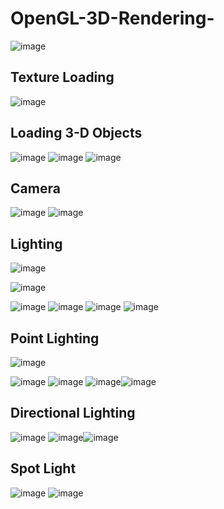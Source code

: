 # OpenGL-3D-Rendering-


![image](https://github.com/ThomasOli/OpenGL-3D-Rendering-/assets/51518411/dcbf94e6-8323-45f3-ac59-d7d955520334)

## Texture Loading
![image](https://github.com/ThomasOli/OpenGL-3D-Rendering-/assets/51518411/788b8765-4116-4332-babd-b587d3265a01)

## Loading 3-D Objects
![image](https://github.com/ThomasOli/OpenGL-3D-Rendering-/assets/51518411/c5fa3f60-68c7-4105-9d0a-0d63eab72481)
![image](https://github.com/ThomasOli/OpenGL-3D-Rendering-/assets/51518411/6fbe571b-1ac2-4ad3-bf37-d7bb3de83074)
![image](https://github.com/ThomasOli/OpenGL-3D-Rendering-/assets/51518411/8293cce4-becb-4104-b77d-e867c2166dbb)

## Camera 
![image](https://github.com/ThomasOli/OpenGL-3D-Rendering-/assets/51518411/2346bb7a-635c-4767-b663-6074c1cd088e)
![image](https://github.com/ThomasOli/OpenGL-3D-Rendering-/assets/51518411/83bcb3b5-f10f-4659-aa31-8228cc1e9c05)

## Lighting
![image](https://github.com/ThomasOli/OpenGL-3D-Rendering-/assets/51518411/53e093c8-86fb-4d1f-932a-07c607b6bac9)

![image](https://github.com/ThomasOli/OpenGL-3D-Rendering-/assets/51518411/ad4418ce-3c7f-4832-b10a-b8fc31db758a)

![image](https://github.com/ThomasOli/OpenGL-3D-Rendering-/assets/51518411/b45b0b95-0dc1-43f2-957d-96535f7704bd)
![image](https://github.com/ThomasOli/OpenGL-3D-Rendering-/assets/51518411/37c34bf4-3c75-4647-9d5d-242dd8d3c6f7) ![image](https://github.com/ThomasOli/OpenGL-3D-Rendering-/assets/51518411/e1969fe3-56f7-4799-a96c-18d2aeef6a0f) ![image](https://github.com/ThomasOli/OpenGL-3D-Rendering-/assets/51518411/fd322e9a-0fb4-4d26-99a0-fecafb0cea41)

## Point Lighting 
![image](https://github.com/ThomasOli/OpenGL-3D-Rendering-/assets/51518411/95ddd32b-1da7-4766-bd70-05dcd9c18717)

![image](https://github.com/ThomasOli/OpenGL-3D-Rendering-/assets/51518411/97b88389-a751-4b41-91c6-6226e7da7bed)
![image](https://github.com/ThomasOli/OpenGL-3D-Rendering-/assets/51518411/579b8192-a0da-4c6b-914e-5cb7f6633e44) ![image](https://github.com/ThomasOli/OpenGL-3D-Rendering-/assets/51518411/313ff162-6267-485c-b5fc-7c7f48f558ff)![image](https://github.com/ThomasOli/OpenGL-3D-Rendering-/assets/51518411/01358389-8bae-48e4-a7a1-69508a0b6c52)


## Directional Lighting

![image](https://github.com/ThomasOli/OpenGL-3D-Rendering-/assets/51518411/f961f48d-748d-4d9b-a873-b5fe093e6ea0)
![image](https://github.com/ThomasOli/OpenGL-3D-Rendering-/assets/51518411/3b056daf-63f7-4e80-909d-091d774f23d4)![image](https://github.com/ThomasOli/OpenGL-3D-Rendering-/assets/51518411/bfdbf8a5-f934-4070-896a-64166e4e9321)

## Spot Light 
![image](https://github.com/ThomasOli/OpenGL-3D-Rendering-/assets/51518411/4d173057-cfa7-4069-ba94-03e5467655e9)
![image](https://github.com/ThomasOli/OpenGL-3D-Rendering-/assets/51518411/750a04ab-61fc-44aa-adac-1aabc2cfed43)
